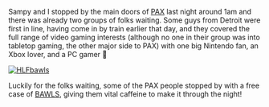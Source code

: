 Sampy and I stopped by the main doors of [PAX](http://www.on10.net/Blogs/TheShow/5132/) last night around 1am and there was already two groups of folks waiting. Some guys from Detroit were first in line, having come in by train earlier that day, and they covered the full range of video gaming interests (although no one in their group was into tabletop gaming, the other major side to PAX) with one big Nintendo fan, an Xbox lover, and a PC gamer 🙂

[<img alt="HLFbawls" hspace="0" src="http://static.flickr.com/35/105441185_09aef9171d_m.jpg" border="0" />](http://www.flickr.com/photos/22445617@N00/105441185/ "HLFbawls")

Luckily for the folks waiting, some of the PAX people stopped by with a free case of [BAWLS](http://www.bawls.com/), giving them vital caffeine to make it through the night!